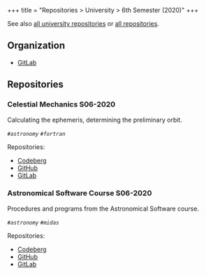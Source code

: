 +++
title = "Repositories > University > 6th Semester (2020)"
+++

See also [all university repositories](@/notes/Repositories_University.md) or [all repositories](@/notes/Repositories.md).

## Organization

- [GitLab](https://gitlab.com/paveloom-g/university/s06-2020)

## Repositories

### Celestial Mechanics S06-2020

Calculating the ephemeris, determining the preliminary orbit.

*`#astronomy` `#fortran`*

Repositories:

- [Codeberg](https://codeberg.org/paveloom-university/Celestial-Mechanics-S06-2020)
- [GitHub](https://github.com/paveloom-university/Celestial-Mechanics-S06-2020)
- [GitLab](https://gitlab.com/paveloom-g/university/s06-2020/celestial-mechanics)

### Astronomical Software Course S06-2020

Procedures and programs from the Astronomical Software course.

*`#astronomy` `#midas`*

Repositories:

- [Codeberg](https://codeberg.org/paveloom-university/Astronomical-Software-Course-S06-2020)
- [GitHub](https://github.com/paveloom-university/Astronomical-Software-Course-S06-2020)
- [GitLab](https://gitlab.com/paveloom-g/university/s06-2020/astronomical-software-course)
